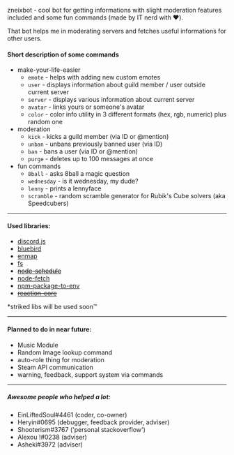 zneixbot - cool bot for getting informations with slight moderation features included and some fun commands (made by IT nerd with :heart:).

That bot helps me in moderating servers and fetches useful informations for other users.
#### Short description of some commands
- make-your-life-easier
  - `emote` - helps with adding new custom emotes
  - `user` - displays information about guild member / user outside current server
  - `server` - displays various information about current server
  - `avatar` - links yours or someone's avatar
  - `color` - color info utility in 3 different formats (hex, rgb, numeric) plus random one
- moderation
  - `kick` - kicks a guild member (via ID or @mention)
  - `unban` - unbans previously banned user (via ID)
  - `ban` - bans a user (via ID or @mention)
  - `purge` - deletes up to 100 messages at once
- fun commands
  - `8ball` - asks 8ball a magic question
  - `wednesday` - is it wednesday, my dude?
  - `lenny` - prints a lennyface
  - `scramble` - random scramble generator for Rubik's Cube solvers (aka Speedcubers)
---

#### Used libraries:
- [discord.js](https://github.com/discordjs/discord.js)
- [bluebird](https://github.com/petkaantonov/bluebird)
- [enmap](https://enmap.evie.codes/)
- [fs](https://github.com/npm/security-holder)
- ~~[node-schedule](https://github.com/node-schedule/node-schedule)~~
- [node-fetch](https://www.npmjs.com/package/node-fetch)
- [npm-package-to-env](https://github.com/stefanjudis/npm-package-to-env)
- ~~[reaction-core](https://github.com/Mundayne/reaction-core)~~

*striked libs will be used soon™

---

#### Planned to do in near future:
- Music Module 
- Random Image lookup command
- auto-role thing for moderation
- Steam API communication
- warning, feedback, support system via commands

---

##### Awesome people who helped a lot:
- EinLiftedSoul#4461 (coder, co-owner)
- Heryin#0695 (debugger, feedback provider, adviser)
- Shooterism#3767 ('personal stackoverflow')
- Alexou !#0238 (adviser)
- Asheki#3972 (adviser)